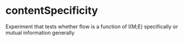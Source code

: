 # contentSpecificity
Experiment that tests whether flow is a function of I(M;E) specifically or mutual information generally
